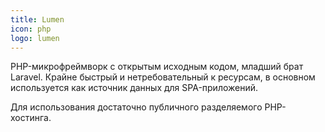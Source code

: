 ```yaml
---
title: Lumen
icon: php
logo: lumen
---
```


PHP-микрофреймворк с открытым исходным кодом, младший брат Laravel. Крайне быстрый и нетребовательный к ресурсам, в
основном используется как источник данных для SPA-приложений.

Для использования достаточно публичного разделяемого PHP-хостинга.
